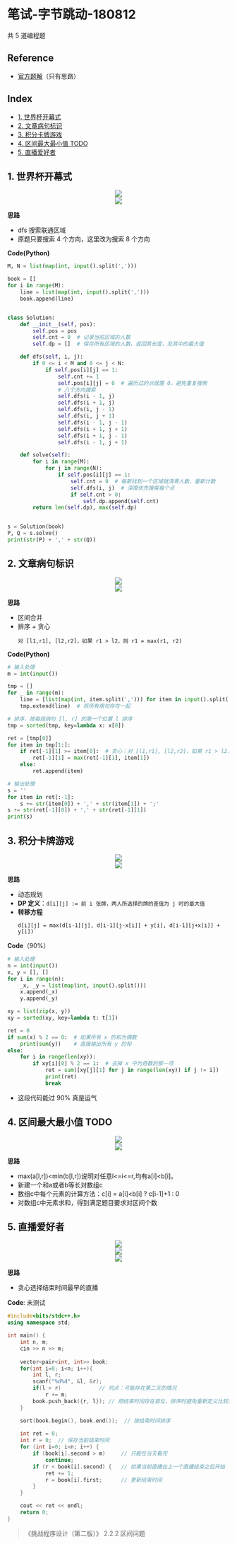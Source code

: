 笔试-字节跳动-180812
===
共 5 道编程题

Reference
---
- [官方题解](https://m.toutiao.com/i6589920344075665928/?wxshare_count=2&pbid=6587230296797464068)（只有思路）

Index
---
<!-- TOC -->

- [1. 世界杯开幕式](#1-世界杯开幕式)
- [2. 文章病句标识](#2-文章病句标识)
- [3. 积分卡牌游戏](#3-积分卡牌游戏)
- [4. 区间最大最小值 TODO](#4-区间最大最小值-todo)
- [5. 直播爱好者](#5-直播爱好者)

<!-- /TOC -->

## 1. 世界杯开幕式
<div align="center"><img src="../_assets/TIM截图20180812100103.png" height="" /></div>
<div align="center"><img src="../_assets/TIM截图20180812100122.png" height="" /></div>

**思路**
- dfs 搜索联通区域
- 原题只要搜索 4 个方向，这里改为搜索 8 个方向

**Code(Python)**
```Python
M, N = list(map(int, input().split(',')))

book = []
for i in range(M):
    line = list(map(int, input().split(',')))
    book.append(line)


class Solution:
    def __init__(self, pos):
        self.pos = pos
        self.cnt = 0  # 记录当前区域的人数
        self.dp = []  # 保存所有区域的人数，返回其长度，及其中的最大值

    def dfs(self, i, j):
        if 0 <= i < M and 0 <= j < N:
            if self.pos[i][j] == 1:
                self.cnt += 1
                self.pos[i][j] = 0  # 遍历过的点就置 0，避免重复搜索
                # 八个方向搜索
                self.dfs(i - 1, j)
                self.dfs(i + 1, j)
                self.dfs(i, j - 1)
                self.dfs(i, j + 1)
                self.dfs(i - 1, j - 1)
                self.dfs(i + 1, j + 1)
                self.dfs(i + 1, j - 1)
                self.dfs(i - 1, j + 1)

    def solve(self):
        for i in range(M):
            for j in range(N):
                if self.pos[i][j] == 1:
                    self.cnt = 0  # 每新找到一个区域就清零人数，重新计数
                    self.dfs(i, j)  # 深度优先搜索每个点
                    if self.cnt > 0:
                        self.dp.append(self.cnt)
        return len(self.dp), max(self.dp)


s = Solution(book)
P, Q = s.solve()
print(str(P) + ',' + str(Q))
```

## 2. 文章病句标识
<div align="center"><img src="../_assets/TIM截图20180812100344.png" height="" /></div> 
<div align="center"><img src="../_assets/TIM截图20180812100356.png" height="" /></div>

**思路**
- 区间合并
- 排序 + 贪心
  ```
  对 [l1,r1], [l2,r2]，如果 r1 > l2，则 r1 = max(r1, r2)
  ```

**Code(Python)**
```Python
# 输入处理
m = int(input())

tmp = []
for _ in range(m):
    line = [list(map(int, item.split(','))) for item in input().split(';')]
    tmp.extend(line)  # 将所有病句存在一起

# 排序，按每段病句 [l, r] 的第一个位置 l 排序
tmp = sorted(tmp, key=lambda x: x[0])

ret = [tmp[0]]
for item in tmp[1:]:
    if ret[-1][1] >= item[0]:  # 贪心：对 [l1,r1], [l2,r2]，如果 r1 > l2，则 r1 = max(r1, r2)
        ret[-1][1] = max(ret[-1][1], item[1])
    else:
        ret.append(item)

# 输出处理
s = ''
for item in ret[:-1]:
    s += str(item[0]) + ',' + str(item[1]) + ';'
s += str(ret[-1][0]) + ',' + str(ret[-1][1])
print(s)
```

## 3. 积分卡牌游戏
<div align="center"><img src="../_assets/TIM截图20180812100416.png" height="" /></div> 
<div align="center"><img src="../_assets/TIM截图20180812100436.png" height="" /></div> 

**思路**
- 动态规划
- **DP 定义**：`d[i][j]​ := 前 i 张牌，两人所选择的牌的差值为 j 时的最大值`
- **转移方程**
  ```
  ​d[i][j] = max(d[i-1][j], d[i-1][j-x[i]] + y[i], d[i-1][j+x[i]] + y[i])​
  ```

**Code**（90%）
```Python
# 输入处理
n = int(input())
x, y = [], []
for i in range(n):
    _x, _y = list(map(int, input().split()))
    x.append(_x)
    y.append(_y)

xy = list(zip(x, y))
xy = sorted(xy, key=lambda t: t[1])

ret = 0
if sum(x) % 2 == 0:  # 如果所有 x 的和为偶数
    print(sum(y))    # 直接输出所有 y 的和
else:
    for i in range(len(xy)):
        if xy[i][0] % 2 == 1:  # 去掉 x 中为奇数的那一项
            ret = sum([xy[j][1] for j in range(len(xy)) if j != i])
            print(ret)
            break
```
- 这段代码能过 90% 真是运气

## 4. 区间最大最小值 TODO
<div align="center"><img src="../_assets/TIM截图20180812100503.png" height="" /></div> 
<div align="center"><img src="../_assets/TIM截图20180812100524.png" height="" /></div> 

**思路**
- max(a[l,r])<min(b[l,r])说明对任意l<=i<=r,均有a[i]<b[i]。
- 新建一个和a或者b等长对数组c
- 数组c中每个元素的计算方法：c[i] = a[i]<b[i] ? c[i-1]+1 : 0
- 对数组c中元素求和，得到满足题目要求对区间个数

## 5. 直播爱好者
<div align="center"><img src="../_assets/TIM截图20180812100550.png" height="" /></div> 
<div align="center"><img src="../_assets/TIM截图20180812100606.png" height="" /></div> 
<div align="center"><img src="../_assets/TIM截图20180812100617.png" height="" /></div> 

**思路**
- 贪心选择结束时间最早的直播

**Code**: 未测试
```C++
#include<bits/stdc++.h>
using namespace std;

int main() {
    int n, m;
    cin >> n >> m;
    
    vector<pair<int, int>> book;
    for(int i=0; i<n; i++){
        int l, r;
        scanf("%d%d", &l, &r);
        if(l > r)            // 坑点：可能存在第二天的情况
            r += m;
        book.push_back({r, l}); // 把结束时间存在首位，排序时避免重新定义比较方法
    }

    sort(book.begin(), book.end());  // 按结束时间排序
    
    int ret = 0;
    int r = 0;  // 保存当前结束时间
    for (int i=0; i<n; i++) {
        if (book[i].second > m)     // 只能在当天看完
            continue;
        if (r < book[i].second) {   // 如果当前直播在上一个直播结束之后开始
            ret += 1;
            r = book[i].first;      // 更新结束时间
        }
    }

    cout << ret << endl;
    return 0;
}
```
> 《挑战程序设计（第二版）》 2.2.2 区间问题

